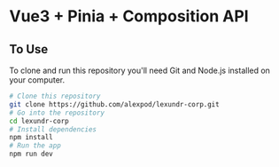 # Vue3 + Pinia + Composition API


## To Use

To clone and run this repository you'll need Git and Node.js installed on your computer.

```bash
# Clone this repository
git clone https://github.com/alexpod/lexundr-corp.git
# Go into the repository
cd lexundr-corp
# Install dependencies
npm install
# Run the app
npm run dev
```